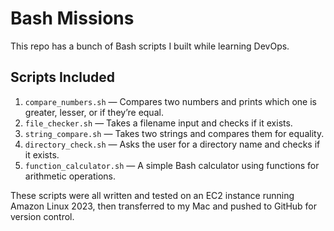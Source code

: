 # Bash Missions

This repo has a bunch of Bash scripts I built while learning DevOps.

## Scripts Included

1. `compare_numbers.sh` — Compares two numbers and prints which one is greater, lesser, or if they’re equal.
2. `file_checker.sh` — Takes a filename input and checks if it exists.
3. `string_compare.sh` — Takes two strings and compares them for equality.
4. `directory_check.sh` — Asks the user for a directory name and checks if it exists.
5. `function_calculator.sh` — A simple Bash calculator using functions for arithmetic operations.

These scripts were all written and tested on an EC2 instance running Amazon Linux 2023, then transferred to my Mac and pushed to GitHub for version control.
